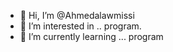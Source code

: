 - 👋 Hi, I’m @Ahmedalawmissi
- 👀 I’m interested in .. program.
- 🌱 I’m currently learning ... program

<!---
Ahmedalawmissi/Ahmedalawmissi is a ✨ special ✨ repository because its `README.md` (this file) appears on your GitHub profile.
You can click the Preview link to take a look at your changes.
--->
